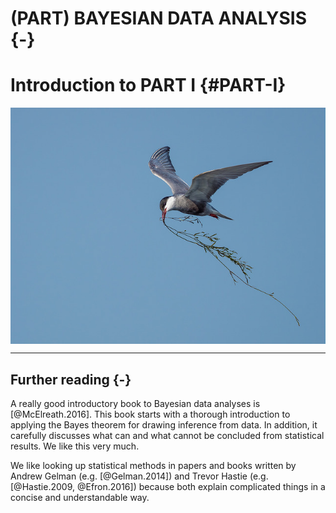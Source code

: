 
# (PART) BAYESIAN DATA ANALYSIS {-}

# Introduction to PART I {#PART-I}

<a href="" target="_blank"><img src="images/part_I.jpg" width="655" style="display: block; margin: auto;" /></a>

------

## Further reading {-} 
A really good introductory book to Bayesian data analyses is [@McElreath.2016]. This book starts with a thorough introduction to applying the Bayes theorem for drawing inference from data. In addition, it carefully discusses what can and what cannot be concluded from statistical results. We like this very much.

We like looking up statistical methods in papers and books written by Andrew Gelman (e.g. [@Gelman.2014]) and Trevor Hastie (e.g. [@Hastie.2009, @Efron.2016]) because both explain complicated things in a concise and understandable way.  

